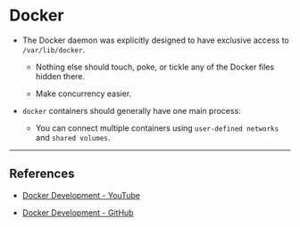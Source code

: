 # Docker

* The Docker daemon was explicitly designed to have exclusive access to `/var/lib/docker`. 

    * Nothing else should touch, poke, or tickle any of the Docker files hidden there.

    * Make concurrency easier.

* `docker` containers should generally have one main process:

    * You can connect multiple containers using `user-defined networks` and `shared volumes`.

---

## References

* [Docker Development - YouTube](https://www.youtube.com/playlist?list=PLHq1uqvAteVvqQaaIAvfIWWTL_JmmXcfg)

* [Docker Development - GitHub](https://github.com/marcel-dempers/docker-development-youtube-series)